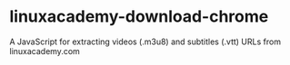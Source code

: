 # linuxacademy-download-chrome
A JavaScript for extracting videos (.m3u8) and subtitles (.vtt) URLs from linuxacademy.com
